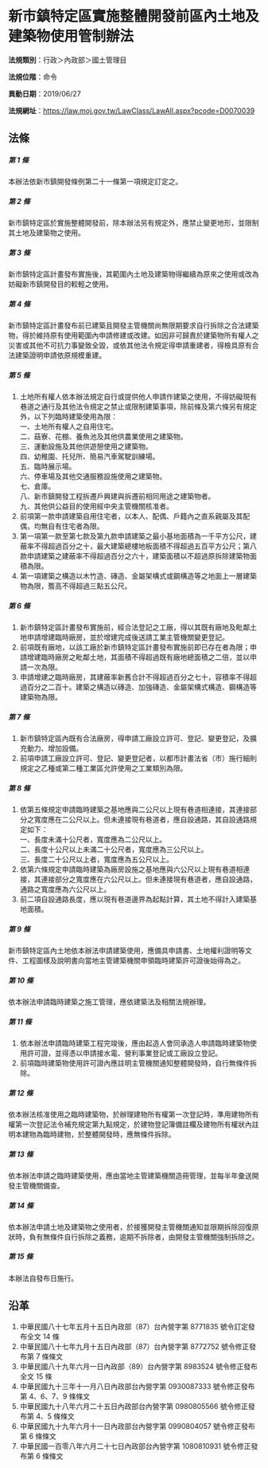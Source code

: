 # 新市鎮特定區實施整體開發前區內土地及建築物使用管制辦法




**法規類別**：行政＞內政部＞國土管理目

**法規位階**：命令

**異動日期**：2019/06/27  

**法規網址**：https://law.moj.gov.tw/LawClass/LawAll.aspx?pcode=D0070039



## 法條
##### 第 1 條
本辦法依新市鎮開發條例第二十一條第一項規定訂定之。

##### 第 2 條
新市鎮特定區於實施整體開發前，除本辦法另有規定外，應禁止變更地形，並限制其土地及建築物之使用。

##### 第 3 條
新市鎮特定區計畫發布實施後，其範圍內土地及建築物得繼續為原來之使用或改為妨礙新市鎮開發目的較輕之使用。

##### 第 4 條
新市鎮特定區計畫發布前已建築且開發主管機關尚無限期要求自行拆除之合法建築物，得於維持原有使用範圍內申請修建或改建。如因非可歸責於建築物所有權人之災害或其他不可抗力事變致全毀，或依其他法令規定得申請重建者，得檢具原有合法建築證明申請依原規模重建。

##### 第 5 條
1. 土地所有權人依本辦法規定自行或提供他人申請作建築之使用，不得妨礙現有巷道之通行及其他法令規定之禁止或限制建築事項，除前條及第六條另有規定外，以下列臨時建築使用為限：  
一、土地所有權人之自用住宅。  
二、菇寮、花棚、養魚池及其他供農業使用之建築物。  
三、運動設施及其他供遊憩使用之建築物。  
四、幼稚園、托兒所、簡易汽車駕駛訓練場。  
五、臨時展示場。  
六、停車場及其他交通服務設施使用之建築物。  
七、倉庫。  
八、新市鎮開發工程拆遷戶興建與拆遷前相同用途之建築物者。  
九、其他供公益目的使用經中央主管機關核准者。
1. 前項第一款申請建築自用住宅者，以本人、配偶、戶籍內之直系親屬及其配偶，均無自有住宅者為限。
1. 第一項第一款至第七款及第九款申請建築之最小基地面積為一千平方公尺，建蔽率不得超過百分之十，最大建築總樓地板面積不得超過五百平方公尺；第八款申請建築之建蔽率不得超過百分之六十，建築面積以不超過原拆除建築物面積為限。
1. 第一項建築之構造以木竹造、磚造、金屬架構式或鋼構造等之地面上一層建築物為限，簷高不得超過三點五公尺。

##### 第 6 條
1. 新市鎮特定區計畫發布實施前，經合法登記之工廠，得以其既有廠地及毗鄰土地申請增建臨時廠房，並於增建完成後送請工業主管機關變更登記。
1. 前項既有廠地，以該工廠於新市鎮特定區計畫發布實施前即已存在者為限；申請增建臨時廠房之毗鄰土地，其面積不得超過既有廠地總面積之二倍，並以申請一次為限。
1. 申請增建之臨時廠房，其建蔽率新舊合計不得超過百分之七十，容積率不得超過百分之二百十。建築之構造以磚造、加強磚造、金屬架構式構造、鋼構造等建築物為限。

##### 第 7 條
1. 新市鎮特定區內既有合法廠房，得申請工廠設立許可、登記、變更登記，及擴充動力、增加設備。
1. 前項申請工廠設立許可、登記、變更登記者，以都市計畫法省（市）施行細則規定之乙種或第二種工業區允許使用之工業類別為限。

##### 第 8 條
1. 依第五條規定申請臨時建築之基地應與二公尺以上現有巷道相連接，其連接部分之寬度應在二公尺以上。但未連接現有巷道者，應自設通路，其自設通路規定如下：  
一、長度未滿十公尺者，寬度應為二公尺以上。  
二、長度十公尺以上未滿二十公尺者，寬度應為三公尺以上。  
三、長度二十公尺以上者，寬度應為五公尺以上。
1. 依第六條規定申請臨時建築為廠房設施之基地應與六公尺以上現有巷道相連接，其連接部分之寬度應在六公尺以上。但未連接現有巷道者，應自設通路，通路之寬度應為六公尺以上。
1. 前二項自設通路長度，應以現有巷道邊界為起點計算，其土地不得計入建築基地面積。

##### 第 9 條
新市鎮特定區內土地依本辦法申請建築使用，應備具申請書、土地權利證明等文件、工程圖樣及說明書向當地主管建築機關申領臨時建築許可證後始得為之。

##### 第 10 條
依本辦法申請臨時建築之施工管理，應依建築法及相關法規辦理。

##### 第 11 條
1. 依本辦法申請臨時建築工程完竣後，應由起造人會同承造人申請臨時建築物使用許可證，並得憑以申請接水電、營利事業登記或工廠設立登記。
1. 前項臨時建築物使用許可證內應註明主管機關通知整體開發時，自行無條件拆除。

##### 第 12 條
依本辦法核准使用之臨時建築物，於辦理建物所有權第一次登記時，準用建物所有權第一次登記法令補充規定第九點規定，於建物登記簿備註欄及建物所有權狀內註明本建物為臨時建物，於整體開發時，應無條件拆除。

##### 第 13 條
依本辦法申請之臨時建築使用，應由當地主管建築機關造冊管理，並每半年彙送開發主管機關備查。

##### 第 14 條
依本辦法申請土地及建築物之使用者，於接獲開發主管機關通知並限期拆除回復原狀時，負有無條件自行拆除之義務，逾期不拆除者，由開發主管機關強制拆除之。

##### 第 15 條
本辦法自發布日施行。

## 沿革
1. 中華民國八十七年五月十五日內政部（87）台內營字第 8771835  號令訂定發布全文 14 條
1. 中華民國八十七年九月十五日內政部（87）台內營字第 8772752  號令修正發布第 7  條條文
1. 中華民國八十九年六月一日內政部（89）台內營字第 8983524  號令修正發布全文 15 條
1. 中華民國九十三年十一月八日內政部台內營字第 0930087333 號令修正發布第 4、6、7、9 條條文
1. 中華民國九十八年六月二十五日內政部台內營字第 0980805566 號令修正發布第 4、5 條條文
1. 中華民國九十九年六月十一日內政部台內營字第 0990804057 號令修正發布第 6  條條文
1. 中華民國一百零八年六月二十七日內政部台內營字第 1080810931 號令修正發布第 6  條條文
